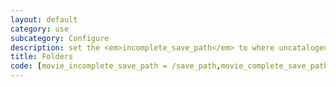 ```yaml
---
layout: default
category: use
subcategory: Configure
description: set the <em>incomplete_save_path</em> to where uncataloged ripped video tracks to & <em>tv/movie_complete_save_path</em> to the final destination of cataloged video files
title: Folders
code: [movie_incomplete_save_path = /save_path,movie_complete_save_path = /movie/save/path,tv_incomplete_save_path = /save_path,tv_complete_save_path = /tv/save/path]
---
```

